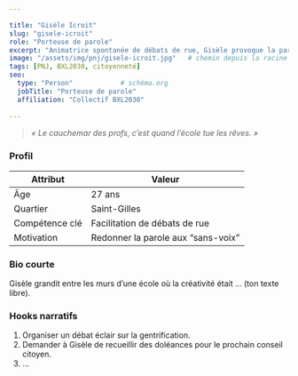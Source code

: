 ```yaml
---

title: "Gisèle Icroit"
slug: "gisele-icroit"
role: "Porteuse de parole"
excerpt: "Animatrice spontanée de débats de rue, Gisèle provoque la parole citoyenne sur les places bruxelloises."
image: "/assets/img/pnj/gisele-icroit.jpg"   # chemin depuis la racine du site
tags: [PNJ, BXL2030, citoyenneté]
seo:
  type: "Person"            # schéma.org
  jobTitle: "Porteuse de parole"
  affiliation: "Collectif BXL2030"
  
---
```


> _« Le cauchemar des profs, c’est quand l’école tue les rêves. »_

### Profil

| Attribut | Valeur |
|----------|--------|
| Âge | 27 ans |
| Quartier | Saint-Gilles |
| Compétence clé | Facilitation de débats de rue |
| Motivation | Redonner la parole aux “sans-voix” |

### Bio courte

Gisèle grandit entre les murs d’une école où la créativité était … (ton texte libre).

### Hooks narratifs

1. Organiser un débat éclair sur la gentrification.  
2. Demander à Gisèle de recueillir des doléances pour le prochain conseil citoyen.  
3. …

